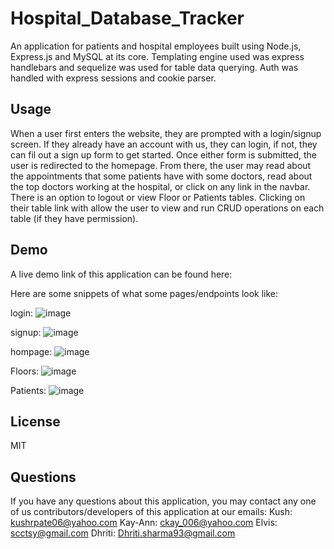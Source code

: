 # Hospital_Database_Tracker
An application for patients and hospital employees built using Node.js, Express.js and MySQL at its core. Templating engine used was express handlebars and sequelize was used for table data querying. Auth was handled with express sessions and cookie parser.

## Usage
When a user first enters the website, they are prompted with a login/signup screen. If they already have an account with us, they can login, if not, they can fil out a sign up form to get started. Once either form is submitted, the user is redirected to the homepage. From there, the user may read about the appointments that some patients have with some doctors, read about the top doctors working at the hospital, or click on any link in the navbar. There is an option to logout or view Floor or Patients tables. Clicking on their table link with allow the user to view and run CRUD operations on each table (if they have permission).

## Demo
A live demo link of this application can be found here: 

Here are some snippets of what some pages/endpoints look like:

login:
![image](https://user-images.githubusercontent.com/80120484/207736666-ff7b2499-57f0-4670-95da-9c7251f722ec.png)


signup:
![image](https://user-images.githubusercontent.com/80120484/207736711-4bc9a976-2683-420f-8c6e-878b07c324c7.png)


hompage:
![image](https://user-images.githubusercontent.com/80120484/207737361-fdb9167a-bcb7-4e3a-9412-1b678c423b4f.png)

Floors:
![image](https://user-images.githubusercontent.com/80120484/207737413-90c83447-473b-4cad-bf18-9bc501ab656c.png)

Patients:
![image](https://user-images.githubusercontent.com/80120484/207737469-66169b1a-cd90-4a42-9392-7c5b8b3a1ad4.png)

## License
MIT

## Questions
If you have any questions about this application, you may contact any one of us contributors/developers of this application at our emails:
Kush: kushrpate06@yahoo.com
Kay-Ann: ckay_006@yahoo.com
Elvis: scctsy@gmail.com
Dhriti: Dhriti.sharma93@gmail.com

